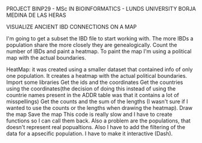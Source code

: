 PROJECT BINP29 - MSc IN BIOINFORMATICS - LUNDS UNIVERSITY
BORJA MEDINA DE LAS HERAS

VISUALIZE ANCIENT IBD CONNECTIONS ON A MAP

I'm going to get a subset the IBD file to start working with.
The more IBDs a population share the more closely they are genealogically.
Count the number of IBDs and paint a heatmap.
To paint the map I'm using a political map with the actual boundaries.



HeatMap: it was created using a smaller dataset that contained info of only one population.
It creates a heatmap with the actual political boundaries.
	Import some libraries
	Get the ids and the coordinates
	Get the countries using the coordinates(the decision of doing this instead of using the countrie names present in the ADDR table was that it contains a lot of misspellings)
	Get the counts and the sum of the lengths (I wasn't sure if I wanted to use the counts or the lengths when drawing the heatmap).
	Draw the map
	Save the map
This code is really slow and I have to create functions so I can call them back.
Also a problem are the populations, that doesn't represent real popualtions. 
Also I have to add the filtering of the data for a apsecific population.
I have to make it interactive (Dash).